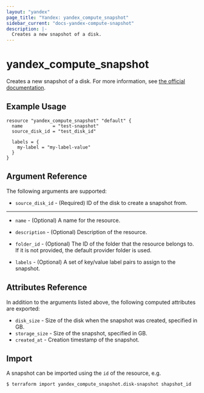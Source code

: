 ```yaml
---
layout: "yandex"
page_title: "Yandex: yandex_compute_snapshot"
sidebar_current: "docs-yandex-compute-snapshot"
description: |-
  Creates a new snapshot of a disk.
---
```


# yandex\_compute\_snapshot

Creates a new snapshot of a disk. For more information, see
[the official documentation](https://cloud.yandex.com/docs/compute/concepts/snapshot).

## Example Usage

```hcl
resource "yandex_compute_snapshot" "default" {
  name           = "test-snapshot"
  source_disk_id = "test_disk_id"

  labels = {
    my-label = "my-label-value"
  }
}
```

## Argument Reference

The following arguments are supported:

* `source_disk_id` - (Required) ID of the disk to create a snapshot from.

- - -

* `name` - (Optional) A name for the resource.

* `description` - (Optional) Description of the resource.

* `folder_id` - (Optional) The ID of the folder that the resource belongs to. If it
    is not provided, the default provider folder is used.

* `labels` - (Optional) A set of key/value label pairs to assign to the snapshot.

## Attributes Reference

In addition to the arguments listed above, the following computed attributes are exported:

* `disk_size` - Size of the disk when the snapshot was created, specified in GB.
* `storage_size` - Size of the snapshot, specified in GB.
* `created_at` - Creation timestamp of the snapshot.

## Import

A snapshot can be imported using the `id` of the resource, e.g.

```
$ terraform import yandex_compute_snapshot.disk-snapshot shapshot_id
```
